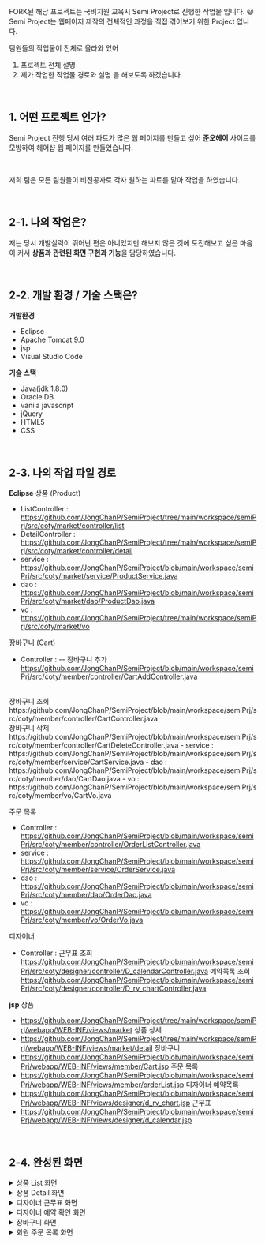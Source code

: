 FORK된 해당 프로젝트는 국비지원 교육시 Semi Project로 진행한 작업물 입니다. 😃 
Semi Project는 웹페이지 제작의 전체적인 과정을 직접 겪어보기 위한 Project 입니다. 

팀원들의 작업물이 전체로 올라와 있어
1. 프로젝트 전체 설명
2. 제가 작업한 작업물 경로와 설명
을 해보도록 하겠습니다.

&nbsp;

## 1. 어떤 프로젝트 인가? 
Semi Project 진행 당시 여러 파트가 많은 웹 페이지를 만들고 싶어
**준오헤어** 사이트를 모방하여 헤어샵 웹 페이지를 만들었습니다.

&nbsp;

저희 팀은 모든 팀원들이 비전공자로
각자 원하는 파트를 맡아 작업을 하였습니다.

&nbsp;

## 2-1. 나의 작업은?
저는 당시 개발실력이 뛰어난 편은 아니었지만
해보지 않은 것에 도전해보고 싶은 마음이 커서
**상품과 관련된 화면 구현과 기능**을 담당하였습니다.

&nbsp;

## 2-2. 개발 환경 / 기술 스택은?
**개발환경**

- Eclipse
- Apache Tomcat 9.0
- jsp
- Visual Studio Code

**기술 스택**

- Java(jdk 1.8.0)
- Oracle DB
- vanila javascript
- jQuery
- HTML5
- CSS

&nbsp;

## 2-3. 나의 작업 파일 경로
**Eclipse**
상품 (Product)
- ListController : https://github.com/JongChanP/SemiProject/tree/main/workspace/semiPrj/src/coty/market/controller/list
- DetailController : https://github.com/JongChanP/SemiProject/tree/main/workspace/semiPrj/src/coty/market/controller/detail
- service : https://github.com/JongChanP/SemiProject/blob/main/workspace/semiPrj/src/coty/market/service/ProductService.java
- dao : https://github.com/JongChanP/SemiProject/blob/main/workspace/semiPrj/src/coty/market/dao/ProductDao.java
- vo : https://github.com/JongChanP/SemiProject/tree/main/workspace/semiPrj/src/coty/market/vo

장바구니 (Cart)
- Controller : 
-- 장바구니 추가
https://github.com/JongChanP/SemiProject/blob/main/workspace/semiPrj/src/coty/member/controller/CartAddController.java
<br />
장바구니 조회
https://github.com/JongChanP/SemiProject/blob/main/workspace/semiPrj/src/coty/member/controller/CartController.java
<br />
장바구니 삭제
https://github.com/JongChanP/SemiProject/blob/main/workspace/semiPrj/src/coty/member/controller/CartDeleteController.java
- service : https://github.com/JongChanP/SemiProject/blob/main/workspace/semiPrj/src/coty/member/service/CartService.java
- dao : https://github.com/JongChanP/SemiProject/blob/main/workspace/semiPrj/src/coty/member/dao/CartDao.java
- vo : https://github.com/JongChanP/SemiProject/blob/main/workspace/semiPrj/src/coty/member/vo/CartVo.java

주문 목록 
- Controller : https://github.com/JongChanP/SemiProject/blob/main/workspace/semiPrj/src/coty/member/controller/OrderListController.java
- service : https://github.com/JongChanP/SemiProject/blob/main/workspace/semiPrj/src/coty/member/service/OrderService.java
- dao : https://github.com/JongChanP/SemiProject/blob/main/workspace/semiPrj/src/coty/member/dao/OrderDao.java
- vo : https://github.com/JongChanP/SemiProject/blob/main/workspace/semiPrj/src/coty/member/vo/OrderVo.java

디자이너
- Controller : 
근무표 조회 
https://github.com/JongChanP/SemiProject/blob/main/workspace/semiPrj/src/coty/designer/controller/D_calendarController.java
예약목록 조회
https://github.com/JongChanP/SemiProject/blob/main/workspace/semiPrj/src/coty/designer/controller/D_rv_chartController.java



**jsp**
상품
- https://github.com/JongChanP/SemiProject/tree/main/workspace/semiPrj/webapp/WEB-INF/views/market
상품 상세
- https://github.com/JongChanP/SemiProject/tree/main/workspace/semiPrj/webapp/WEB-INF/views/market/detail
장바구니
- https://github.com/JongChanP/SemiProject/blob/main/workspace/semiPrj/webapp/WEB-INF/views/member/Cart.jsp
주문 목록
- https://github.com/JongChanP/SemiProject/blob/main/workspace/semiPrj/webapp/WEB-INF/views/member/orderList.jsp
디자이너 예약목록
- https://github.com/JongChanP/SemiProject/blob/main/workspace/semiPrj/webapp/WEB-INF/views/designer/d_rv_chart.jsp
근무표
- https://github.com/JongChanP/SemiProject/blob/main/workspace/semiPrj/webapp/WEB-INF/views/designer/d_calendar.jsp

&nbsp;

## 2-4. 완성된 화면
<details>
  <summary>상품 List 화면</summary>
  <br />
  <div markdown="1">
    <image src="https://github.com/JongChanP/SemiProject/blob/main/SemiImage/ProductList.png" />
  </div>
</details>
<details>
  <summary>상품 Detail 화면</summary>
  <br />
  <div markdown="1">
    <image src="https://github.com/JongChanP/SemiProject/blob/main/SemiImage/ProductDetail1.png" />
  </div>
  <div markdown="1">
    <image src="https://github.com/JongChanP/SemiProject/blob/main/SemiImage/ProductDetail2.png" />
  </div>
</details>
<details>
  <summary>디자이너 근무표 화면</summary>
  <br />
  <div markdown="1">
    <image src="https://github.com/JongChanP/SemiProject/blob/main/SemiImage/DesignerCalender.png" />
  </div>
</details>
<details>
  <summary>디자이너 예약 확인 화면</summary>
  <br />
  <div markdown="1">
    <image src="https://github.com/JongChanP/SemiProject/blob/main/SemiImage/Designer.png" />
  </div>
</details>
<details>
  <summary>장바구니 화면</summary>
  <br />
  <div markdown="1">
    <image src="https://github.com/JongChanP/SemiProject/blob/main/SemiImage/Cart.png" />
  </div>
</details>
<details>
  <summary>회원 주문 목록 화면</summary>
  <br />
  <div markdown="1">
    <image src="https://github.com/JongChanP/SemiProject/blob/main/SemiImage/CustomerOrder.png" />
  </div>
</details>

